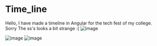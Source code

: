 # Time_line
Hello, I have made a timeline in Angular for the tech fest of my college.
Sorry The ss's looks a bit strange :(
![image](https://user-images.githubusercontent.com/52757132/110900125-41c08a80-8328-11eb-9430-33de0ecddf66.png)

![image](https://user-images.githubusercontent.com/52757132/110899987-08881a80-8328-11eb-97e7-e31a411aeb0d.png)
![image](https://user-images.githubusercontent.com/52757132/110900015-189ffa00-8328-11eb-8a43-d2eda06adfd5.png)
